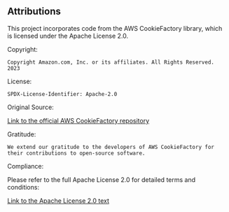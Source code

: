 ## Attributions

This project incorporates code from the AWS CookieFactory library, which is licensed under the Apache License 2.0.

Copyright:

    Copyright Amazon.com, Inc. or its affiliates. All Rights Reserved. 2023

License:

    SPDX-License-Identifier: Apache-2.0

Original Source:

[Link to the official AWS CookieFactory repository](https://github.com/aws-samples/aws-iot-twinmaker-samples)

Gratitude:
    
    We extend our gratitude to the developers of AWS CookieFactory for their contributions to open-source software.

Compliance:

Please refer to the full Apache License 2.0 for detailed terms and conditions:

[Link to the Apache License 2.0 text](https://www.apache.org/licenses/LICENSE-2.0.txt)